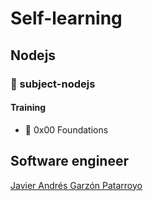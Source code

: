 # Self-learning
## Nodejs
### :open_file_folder: subject-nodejs

#### Training
* :open_file_folder: 0x00 Foundations

## Software engineer
[Javier Andrés Garzón Patarroyo](https://www.javierandresgp.com/)
